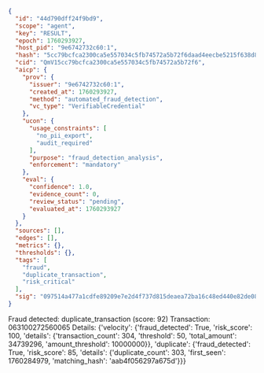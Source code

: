 ```json
{
  "id": "44d790dff24f9bd9",
  "scope": "agent",
  "key": "RESULT",
  "epoch": 1760293927,
  "host_pid": "9e6742732c60:1",
  "hash": "5cc79bcfca2300ca5e557034c5fb74572a5b72f6daad4eecbe5215f638d8b120",
  "cid": "QmV15cc79bcfca2300ca5e557034c5fb74572a5b72f6",
  "aicp": {
    "prov": {
      "issuer": "9e6742732c60:1",
      "created_at": 1760293927,
      "method": "automated_fraud_detection",
      "vc_type": "VerifiableCredential"
    },
    "ucon": {
      "usage_constraints": [
        "no_pii_export",
        "audit_required"
      ],
      "purpose": "fraud_detection_analysis",
      "enforcement": "mandatory"
    },
    "eval": {
      "confidence": 1.0,
      "evidence_count": 0,
      "review_status": "pending",
      "evaluated_at": 1760293927
    }
  },
  "sources": [],
  "edges": [],
  "metrics": {},
  "thresholds": {},
  "tags": [
    "fraud",
    "duplicate_transaction",
    "risk_critical"
  ],
  "sig": "097514a477a1cdfe89209e7e2d4f737d815deaea72ba16c48ed440e82de0868c"
}
```

Fraud detected: duplicate_transaction (score: 92)
Transaction: 063100272560065
Details: {'velocity': {'fraud_detected': True, 'risk_score': 100, 'details': {'transaction_count': 304, 'threshold': 50, 'total_amount': 34739296, 'amount_threshold': 10000000}}, 'duplicate': {'fraud_detected': True, 'risk_score': 85, 'details': {'duplicate_count': 303, 'first_seen': 1760284979, 'matching_hash': 'aab4f056297a675d'}}}